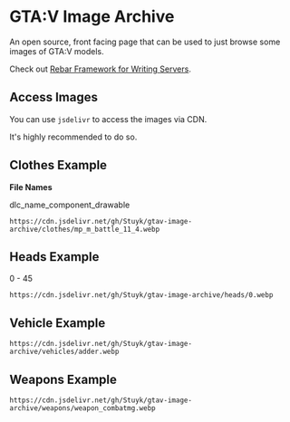 # GTA:V Image Archive

An open source, front facing page that can be used to just browse some images of GTA:V models.

Check out [Rebar Framework for Writing Servers](https://rebarv.com/).

## Access Images

You can use `jsdelivr` to access the images via CDN.

It's highly recommended to do so.

## Clothes Example

**File Names**

dlc_name_component_drawable

```
https://cdn.jsdelivr.net/gh/Stuyk/gtav-image-archive/clothes/mp_m_battle_11_4.webp
```

## Heads Example

0 - 45

```
https://cdn.jsdelivr.net/gh/Stuyk/gtav-image-archive/heads/0.webp
```

## Vehicle Example

```
https://cdn.jsdelivr.net/gh/Stuyk/gtav-image-archive/vehicles/adder.webp
```

## Weapons Example

```
https://cdn.jsdelivr.net/gh/Stuyk/gtav-image-archive/weapons/weapon_combatmg.webp
```
